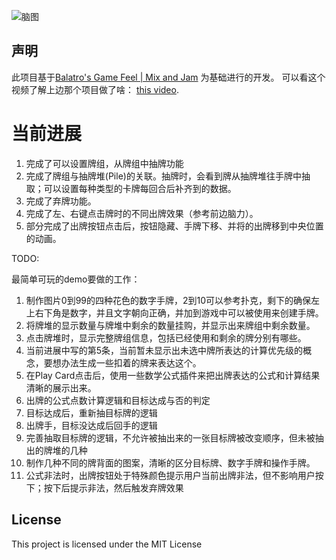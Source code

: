 
![脑图](https://raw.githubusercontent.com/acmol/balatro-feel/main/rouge-like-math.png)

## 声明
此项目基于[Balatro's Game Feel | Mix and Jam](https://github.com/mixandjam/balatro-feel) 为基础进行的开发。
可以看这个视频了解上边那个项目做了啥： [this video](https://youtu.be/I1dAZuWurw4).

# 当前进展


1. 完成了可以设置牌组，从牌组中抽牌功能
2. 完成了牌组与抽牌堆(Pile)的关联。抽牌时，会看到牌从抽牌堆往手牌中抽取；可以设置每种类型的卡牌每回合后补齐到的数据。
3. 完成了弃牌功能。
4. 完成了左、右键点击牌时的不同出牌效果（参考前边脑力）。
5. 部分完成了出牌按钮点击后，按钮隐藏、手牌下移、并将的出牌移到中央位置的动画。

TODO:

最简单可玩的demo要做的工作：
1. 制作图片0到99的四种花色的数字手牌，2到10可以参考扑克，剩下的确保左上右下角是数字，并且文字朝向正确，并加到游戏中可以被使用来创建手牌。
2. 将牌堆的显示数量与牌堆中剩余的数量挂购，并显示出来牌组中剩余数量。
3. 点击牌堆时，显示完整牌组信息，包括已经使用和剩余的牌分别有哪些。  
4. 当前进展中写的第5条，当前暂未显示出未选中牌所表达的计算优先级的概念，要想办法生成一些扣着的牌来表达这个。
5. 在Play Card点击后，使用一些数学公式插件来把出牌表达的公式和计算结果清晰的展示出来。
6. 出牌的公式点数计算逻辑和目标达成与否的判定
7. 目标达成后，重新抽目标牌的逻辑
8. 出牌手，目标没达成后回手的逻辑
9. 完善抽取目标牌的逻辑，不允许被抽出来的一张目标牌被改变顺序，但未被抽出的牌堆的几种
10. 制作几种不同的牌背面的图案，清晰的区分目标牌、数字手牌和操作手牌。
11. 公式非法时，出牌按钮处于特殊颜色提示用户当前出牌非法，但不影响用户按下；按下后提示非法，然后触发弃牌效果
   
## License

This project is licensed under the MIT License
